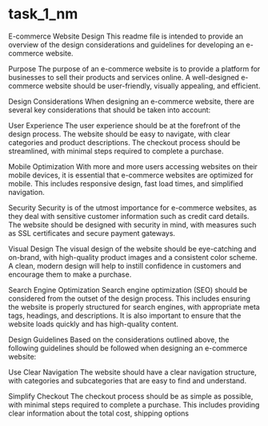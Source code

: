 # task_1_nm
E-commerce Website Design
This readme file is intended to provide an overview of the design considerations and guidelines for developing an e-commerce website.

Purpose
The purpose of an e-commerce website is to provide a platform for businesses to sell their products and services online. A well-designed e-commerce website should be user-friendly, visually appealing, and efficient.

Design Considerations
When designing an e-commerce website, there are several key considerations that should be taken into account:

User Experience
The user experience should be at the forefront of the design process. The website should be easy to navigate, with clear categories and product descriptions. The checkout process should be streamlined, with minimal steps required to complete a purchase.

Mobile Optimization
With more and more users accessing websites on their mobile devices, it is essential that e-commerce websites are optimized for mobile. This includes responsive design, fast load times, and simplified navigation.

Security
Security is of the utmost importance for e-commerce websites, as they deal with sensitive customer information such as credit card details. The website should be designed with security in mind, with measures such as SSL certificates and secure payment gateways.

Visual Design
The visual design of the website should be eye-catching and on-brand, with high-quality product images and a consistent color scheme. A clean, modern design will help to instill confidence in customers and encourage them to make a purchase.

Search Engine Optimization
Search engine optimization (SEO) should be considered from the outset of the design process. This includes ensuring the website is properly structured for search engines, with appropriate meta tags, headings, and descriptions. It is also important to ensure that the website loads quickly and has high-quality content.

Design Guidelines
Based on the considerations outlined above, the following guidelines should be followed when designing an e-commerce website:

Use Clear Navigation
The website should have a clear navigation structure, with categories and subcategories that are easy to find and understand.

Simplify Checkout
The checkout process should be as simple as possible, with minimal steps required to complete a purchase. This includes providing clear information about the total cost, shipping options
